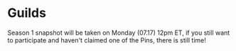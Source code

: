# Guilds
Season 1 snapshot will be taken on Monday (07.17) 12pm ET, if you still want to participate and haven't claimed one of the Pins, there is still time! 
